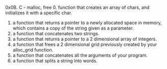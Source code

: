 0x0B. C - malloc, free
0. function that creates an array of chars, and initializes it with a specific char.
1. a function that returns a pointer to a newly allocated space in memory, which contains a copy of the string given as a parameter.
2.  a function that concatenates two strings.
3. a function that returns a pointer to a 2 dimensional array of integers.
4. a function that frees a 2 dimensional grid previously created by your alloc_grid function.
5. a function that concatenates all the arguments of your program.
6. a function that splits a string into words.
